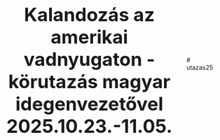 <html lang="hu">
  <head>
    <meta charset="UTF-8">
    <title>Kalandozás az amerikai vadnyugaton - körutazás magyar idegenvezetővel 2025.10.23.-11.05.</title>
    <style>
      html, body {
        height: 100%;
        margin: 0;
        padding: 0;
      }
      body {
        display: flex;
        justify-content: center;
        align-items: center;
        height: 100vh;
      }
      h1 {
        font-size: 3em;
        text-align: center;
      }
    </style>
  </head>
  <body>
    <h1>Kalandozás az amerikai vadnyugaton - körutazás magyar idegenvezetővel 2025.10.23.-11.05.</h1># utazas25
